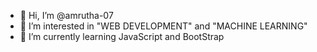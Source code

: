 - 👋 Hi, I’m @amrutha-07
- 👀 I’m interested in "WEB DEVELOPMENT" and "MACHINE LEARNING"
- 🌱 I’m currently learning JavaScript and BootStrap

<!---
amrutha-07/amrutha-07 is a ✨ special ✨ repository because its `README.md` (this file) appears on your GitHub profile.
You can click the Preview link to take a look at your changes.
--->
